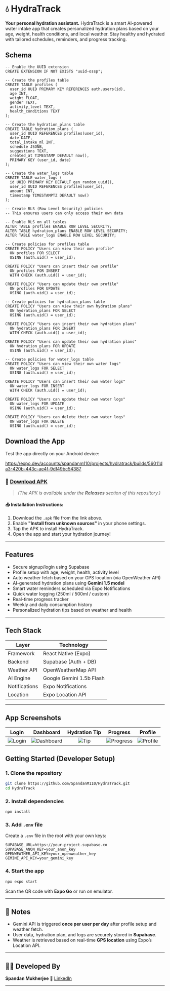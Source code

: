 
# 💧 HydraTrack

**Your personal hydration assistant.**
HydraTrack is a smart AI-powered water intake app that creates personalized hydration plans based on your age, weight, health conditions, and local weather. Stay healthy and hydrated with tailored schedules, reminders, and progress tracking.

## Schema

```
-- Enable the UUID extension
CREATE EXTENSION IF NOT EXISTS "uuid-ossp";

-- Create the profiles table
CREATE TABLE profiles (
  user_id UUID PRIMARY KEY REFERENCES auth.users(id),
  age INT,
  weight FLOAT,
  gender TEXT,
  activity_level TEXT,
  health_conditions TEXT
);

-- Create the hydration_plans table
CREATE TABLE hydration_plans (
  user_id UUID REFERENCES profiles(user_id),
  date DATE,
  total_intake_ml INT,
  schedule JSONB,
  suggestions TEXT,
  created_at TIMESTAMP DEFAULT now(),
  PRIMARY KEY (user_id, date)
);

-- Create the water_logs table
CREATE TABLE water_logs (
  id UUID PRIMARY KEY DEFAULT gen_random_uuid(),
  user_id UUID REFERENCES profiles(user_id),
  amount INT,
  timestamp TIMESTAMPTZ DEFAULT now()
);

-- Create RLS (Row Level Security) policies
-- This ensures users can only access their own data

-- Enable RLS on all tables
ALTER TABLE profiles ENABLE ROW LEVEL SECURITY;
ALTER TABLE hydration_plans ENABLE ROW LEVEL SECURITY;
ALTER TABLE water_logs ENABLE ROW LEVEL SECURITY;

-- Create policies for profiles table
CREATE POLICY "Users can view their own profile"
  ON profiles FOR SELECT
  USING (auth.uid() = user_id);

CREATE POLICY "Users can insert their own profile"
  ON profiles FOR INSERT
  WITH CHECK (auth.uid() = user_id);

CREATE POLICY "Users can update their own profile"
  ON profiles FOR UPDATE
  USING (auth.uid() = user_id);

-- Create policies for hydration_plans table
CREATE POLICY "Users can view their own hydration plans"
  ON hydration_plans FOR SELECT
  USING (auth.uid() = user_id);

CREATE POLICY "Users can insert their own hydration plans"
  ON hydration_plans FOR INSERT
  WITH CHECK (auth.uid() = user_id);

CREATE POLICY "Users can update their own hydration plans"
  ON hydration_plans FOR UPDATE
  USING (auth.uid() = user_id);

-- Create policies for water_logs table
CREATE POLICY "Users can view their own water logs"
  ON water_logs FOR SELECT
  USING (auth.uid() = user_id);

CREATE POLICY "Users can insert their own water logs"
  ON water_logs FOR INSERT
  WITH CHECK (auth.uid() = user_id);

CREATE POLICY "Users can update their own water logs"
  ON water_logs FOR UPDATE
  USING (auth.uid() = user_id);

CREATE POLICY "Users can delete their own water logs"
  ON water_logs FOR DELETE
  USING (auth.uid() = user_id);
```

##  Download the App

Test the app directly on your Android device:


https://expo.dev/accounts/spandanm110/projects/hydratrack/builds/56011da3-420b-443c-ae4f-9df49bc54387

### 🔗 [Download APK](https://expo.dev/accounts/spandanm110/projects/hydratrack/builds/56011da3-420b-443c-ae4f-9df49bc54387)

> *(The APK is available under the **Releases** section of this repository.)*

#### 📥 Installation Instructions:

1. Download the `.apk` file from the link above.
2. Enable **"Install from unknown sources"** in your phone settings.
3. Tap the APK to install HydraTrack.
4. Open the app and start your hydration journey!

---

## Features

* Secure signup/login using Supabase
* Profile setup with age, weight, health, activity level
* Auto weather fetch based on your GPS location (via OpenWeather API)
* AI-generated hydration plans using **Gemini 1.5 model**
* Smart water reminders scheduled via Expo Notifications
* Quick water logging (250ml / 500ml / custom)
* Real-time progress tracker
* Weekly and daily consumption history
* Personalized hydration tips based on weather and health

---

## Tech Stack

| Layer         | Technology                  |
| ------------- | --------------------------- |
| Framework     | React Native (Expo)         |
| Backend       | Supabase (Auth + DB)        |
| Weather API   | OpenWeatherMap API          |
| AI Engine     | Google Gemini 1.5b Flash |
| Notifications | Expo Notifications          |
| Location      | Expo Location API           |

---
##  App Screenshots

| Login | Dashboard | Hydration Tip | Progress | Profile |
|:-----:|:---------:|:-------------:|:--------:|:-------:|
| ![Login](https://github.com/user-attachments/assets/1fa981e9-2aa0-4701-9d11-c74f110abd65) | ![Dashboard](https://github.com/user-attachments/assets/187e2b5e-9b49-4302-ab79-203b320aeda8) | ![Tip](https://github.com/user-attachments/assets/c89356b3-5638-4cb2-bc07-b95e2301cdd3) | ![Progress](https://github.com/user-attachments/assets/20bffc00-a8fc-4980-b8a6-354ebe614f9d) | ![Profile](https://github.com/user-attachments/assets/69f05c52-4128-4c99-90b5-6379dd6e9e5a) |


## Getting Started (Developer Setup)

### 1. Clone the repository

```bash
git clone https://github.com/SpandanM110/HydraTrack.git
cd HydraTrack
```

### 2. Install dependencies

```bash
npm install
```

### 3. Add `.env` file

Create a `.env` file in the root with your own keys:

```
SUPABASE_URL=https://your-project.supabase.co
SUPABASE_ANON_KEY=your_anon_key
OPENWEATHER_API_KEY=your_openweather_key
GEMINI_API_KEY=your_gemini_key
```


### 4. Start the app

```bash
npx expo start
```

Scan the QR code with **Expo Go** or run on emulator.

---


## 📌 Notes

* Gemini API is triggered **once per user per day** after profile setup and weather fetch.
* User data, hydration plan, and logs are securely stored in **Supabase**.
* Weather is retrieved based on real-time **GPS location** using Expo’s Location API.

---


## 🙋‍♂️ Developed By

**Spandan Mukherjee**
🔗 [LinkedIn](https://linkedin.com/in/spandanm110)


---

